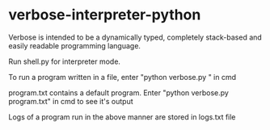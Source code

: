# verbose-interpreter-python
 
 Verbose is intended to be a dynamically typed, completely stack-based and easily readable programming language.
 
 Run shell.py for interpreter mode.
 
 To run a program written in a file, enter "python verbose.py <filename>" in cmd
 
 program.txt contains a default program. Enter "python verbose.py program.txt" in cmd to see it's output
 
 Logs of a program run in the above manner are stored in logs.txt file
